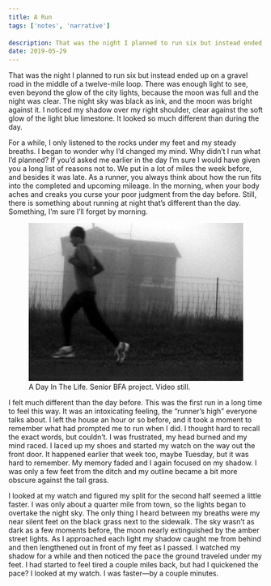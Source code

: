 ```yaml
---
title: A Run
tags: ['notes', 'narrative']

description: That was the night I planned to run six but instead ended up on a gravel road in the middle of a twelve-mile loop...
date: 2019-05-29
---
```


That was the night I planned to run six but instead ended up on a gravel road in the middle of a twelve-mile loop. There was enough light to see, even beyond the glow of the city lights, because the moon was full and the night was clear. The night sky was black as ink, and the moon was bright against it. I noticed my shadow over my right shoulder, clear against the soft glow of the light blue limestone. It looked so much different than during the day.

For a while, I only listened to the rocks under my feet and my steady breaths. I began to wonder why I’d changed my mind. Why didn’t I run what I’d planned? If you’d asked me earlier in the day I’m sure I would have given you a long list of reasons not to. We put in a lot of miles the week before, and besides it was late. As a runner, you always think about how the run fits into the completed and upcoming mileage. In the morning, when your body aches and creaks you curse your poor judgment from the day before. Still, there is something about running at night that’s different than the day. Something, I’m sure I’ll forget by morning.

<figure>
    <img src="/images/a-day-in-the-life-video-still_3821176372_o.jpg" alt="A day in the life. Video still."/>
    <figcaption>A Day In The Life. Senior BFA project. Video still.</figcaption>
</figure>

I felt much different than the day before. This was the first run in a long time to feel this way. It was an intoxicating feeling, the “runner’s high” everyone talks about. I left the house an hour or so before, and it took a moment to remember what had prompted me to run when I did. I thought hard to recall the exact words, but couldn’t. I was frustrated, my head burned and my mind raced. I laced up my shoes and started my watch on the way out the front door. It happened earlier that week too, maybe Tuesday, but it was hard to remember. My memory faded and I again focused on my shadow. I was only a few feet from the ditch and my outline became a bit more obscure against the tall grass.

I looked at my watch and figured my split for the second half seemed a little faster. I was only about a quarter mile from town, so the lights began to overtake the night sky. The only thing I heard between my breaths were my near silent feet on the black grass next to the sidewalk. The sky wasn’t as dark as a few moments before, the moon nearly extinguished by the amber street lights. As I approached each light my shadow caught me from behind and then lengthened out in front of my feet as I passed. I watched my shadow for a while and then noticed the pace the ground traveled under my feet. I had started to feel tired a couple miles back, but had I quickened the pace? I looked at my watch. I was faster&mdash;by a couple minutes.
